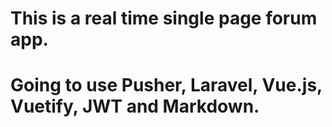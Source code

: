 # This is a real time single page forum app.

# Going to use Pusher, Laravel, Vue.js, Vuetify, JWT and Markdown.
